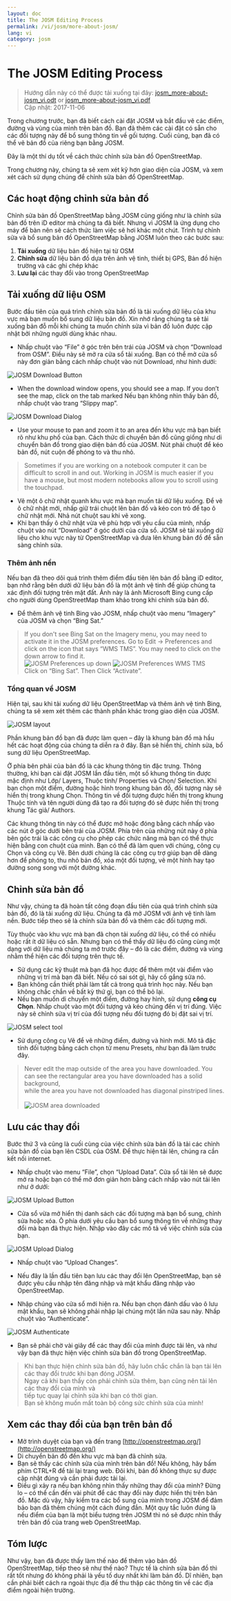 ```yaml
---
layout: doc
title: The JOSM Editing Process
permalink: /vi/josm/more-about-josm/
lang: vi
category: josm
---
```


The JOSM Editing Process
========================

> Hướng dẫn này có thể được tải xuống tại đây: [josm_more-about-josm_vi.odt](/files/josm_more-about-josm_vi.odt) or [josm_more-about-josm_vi.pdf](/files/josm_more-about-josm_vi.pdf)  
> Cập nhật: 2017-11-06  

Trong chương trước,
bạn đã biết cách cài đặt JOSM và bắt đầu vẽ các điểm, đường và vùng của mình trên bản đồ.
Bạn đã thêm các cài đặt có sẵn cho các đối tượng này để bổ sung thông tin về gối tượng.
Cuối cùng, bạn đã có thể vẽ bản đồ của riêng bạn bằng JOSM.

Đây là một thí dụ tốt về cách thức chỉnh sửa bản đồ OpenStreetMap.

Trong chương này, chúng ta sẽ xem xét kỹ hơn giao diện của JOSM,
và xem xét cách sử dụng chúng để chỉnh sửa bản đổ OpenStreetMap.

Các hoạt động chỉnh sửa bản đồ
---------------------
Chỉnh sửa bản đồ OpenStreetMap bằng JOSM cũng giống như là chỉnh sửa bản đồ trên iD editor mà chúng ta đã biết.
Nhưng vì JOSM là ứng dụng cho máy để bàn
nên sẽ cách thức làm việc sẽ hơi khác một chút.
Trình tự chỉnh sửa và bổ sung bản đồ OpenStreetMap bằng JOSM luôn theo các bước sau:

1. **Tải xuống** dữ liệu bản đồ hiện tại từ OSM
2. **Chỉnh sửa** dữ liệu bản đồ dựa trên ảnh vệ tinh, thiết bị GPS, Bản đồ hiện trường và các ghi chép khác
3. **Lưu lại** các thay đổi vào trong OpenStreetMap

Tải xuống dữ liệu OSM
--------------------
Bước đầu tiên của quá trình chỉnh sửa bản đồ là tải xuống dữ liệu của khu vực mà bạn muốn bổ sung dữ liệu bản đồ.
Xin nhớ rằng chúng ta sẽ tải xuống bản đỗ mỗi khi chúng ta muốn chỉnh sửa
vì bản đồ luôn được cập nhật bởi những người dùng khác nhau.

-   Nhấp chuột vào “File” ở góc trên bên trái của JOSM và chọn “Download from OSM”.
    Điều này sẽ mở ra cửa sổ tải xuống.
    Bạn có thể mở cửa sổ này đơn giản bằng cách nhấp chuột vào nút Download,
    như hình dưới:

![JOSM Download Button][]

-  When the download window opens, you should see a map. If you don’t see the map, click on the tab marked
    Nếu bạn không nhìn thấy bản đồ, nhấp chuột vào trang “Slippy map”.

![JOSM Download Dialog][]

-  Use your mouse to pan and zoom it to an area
    đến khu vực mà bạn biết rõ như khu phố của bạn.
    Cách thức di chuyển bản đồ cũng giống như di chuyển bản đồ
    trong giao diện bản đồ của JOSM.
    Nút phải chuột để kéo bản đồ, nút cuộn để phóng to và thu nhỏ.

> Sometimes if you are working on a notebook computer it can be difficult
> to scroll in and out. Working in JOSM is much easier if you have a mouse,
> but most modern notebooks allow you to scroll using the touchpad.

-   Vẽ một ô chữ nhật quanh khu vực mà bạn muốn tải dữ liệu xuống.
    Để vẽ ô chữ nhật mới, nhấp giữ trái chuột lên bản đồ và kéo con trỏ để tạo ô chữ nhật mới.
    Nhả nút chuột sau khi vẽ xong.
-   Khi bạn thấy ô chữ nhật vừa vẽ phù hợp với yêu cầu của mình,
    nhấp chuột vào nút “Download” ở góc dưới của cửa sổ.
    JOSM sẽ tải xuống dữ liệu cho khu vực này từ OpenStreetMap
    và đưa lên khung bản đồ để sẵn sàng chỉnh sửa.

### Thêm ảnh nền
Nếu bạn đã theo dõi quá trình thêm điểm đầu tiên lên bản đồ bằng iD editor,
bạn nhớ rằng bên dưới dữ liệu bản đồ là một ảnh vệ tinh
để giúp chúng ta xác định đối tượng trên mặt đất.
Ảnh này là ảnh Microsoft Bing cung cấp
cho người dùng OpenStreetMap tham khảo trong khi chỉnh sửa bản đồ.

-	Để thêm ảnh vệ tinh Bing vào JOSM,
    nhấp chuột vào menu “Imagery” của JOSM và chọn “Bing Sat.”

> If you don't see Bing Sat on the Imagery menu, you may need to activate
> it in the JOSM preferences. Go to Edit -> Preferences and click on the icon
> that says “WMS TMS”. You may need to click on the down arrow to find it.
> <br>
>	![JOSM Preferences up down][]
>	![JOSM Preferences WMS TMS][]
> <br>
> Click on “Bing Sat”. Then Click “Activate”.


### Tổng quan về JOSM
Hiện tại, sau khi tải xuống dữ liệu OpenStreetMap và thêm ảnh vệ tinh Bing,
chúng ta sẽ xem xét thêm các thành phần khác trong giao diện của JOSM.

![JOSM layout][]

Phần khung bản đồ bạn đã được làm quen – 
đây là khung bản đồ mà hầu hết các hoạt động của chúng ta diễn ra ở đây.
Bạn sẽ hiển thị, chỉnh sửa, bổ sung dữ liệu OpenStreetMap.

Ở phía bên phải của bản đồ là các khung thông tin đặc trưng.
Thông thường, khi bạn cài đặt JOSM lần đầu tiên,
một số khung thông tin được mặc định như Lớp/ Layers, Thuộc tính/ Properties và Chọn/ Selection.
Khi bạn chọn một điểm, đường hoặc hình trong khung bản đồ,
đối tượng này sẽ hiển thị trong khung Chọn.
Thông tin về đối tượng được hiển thị trong khung Thuộc tính
và tên người dùng đã tạo ra đối tượng đó sẽ được hiển thị trong khung Tác giả/ Authors.

Các khung thông tin này có thể được mở hoặc đóng bằng cách nhấp vào các nút ở góc dưới bên trái của JOSM.
Phía trên của những nút này ở phía bên góc trái là các công cụ cho phép các chức năng
mà bạn có thể thực hiện bằng con chuột của mình.
Bạn có thể đã làm quen với chúng, công cụ Chọn và công cụ Vẽ.
Bên dưới chúng là các công cụ trợ giúp bạn dễ dàng hơn để phóng to, thu nhỏ bản đồ,
xóa một đối tượng, vẽ một hình hay tạo đường song song với một đường khác.


Chỉnh sửa bản đồ
----
Như vậy, chúng ta đã hoàn tất công đoạn đầu tiên của quá trình chỉnh sửa bản đồ, đó là tải xuống dữ liệu.
Chúng ta đã mở JOSM với ảnh vệ tinh làm nền.
Bước tiếp theo sẽ là chỉnh sửa bản đồ và thêm các đối tượng mới.

Tùy thuộc vào khu vực mà bạn đã chọn tải xuống dữ liệu, có thể có nhiều hoặc rất ít dữ liệu có sẵn.
Nhưng bạn có thể thấy dữ liệu đó cũng cùng một dạng với dữ liệu mà chúng ta mở trước đây –
đó là các điểm, đường và vùng nhằm thể hiện các đối tượng trên thực tế.

-   Sử dụng các kỹ thuật mà bạn đã học được để thêm một vài điểm vào những vị trí mà bạn đã biết.
	Nếu có sai sót gì, hãy cố gắng sửa nó.
-   Bạn không cần thiết phải làm tất cả trong quá trình học này.
	Nếu bạn không chắc chắn về bất kỳ thứ gì, bạn có thể bỏ lại.
-   Nếu bạn muốn di chuyển một điểm, đường hay hình, sử dụng **công cụ Chọn**.
    Nhấp chuột vào một đối tượng và kéo chúng đến vị trí đúng.
    Việc này sẽ chỉnh sửa vị trí của đối tượng
    nếu đối tượng đó bị đặt sai vị trí.

![JOSM select tool][]

-  Sử dụng công cụ Vẽ để vẽ những điểm, đường và hình mới.
    Mô tả đặc tính đối tượng bằng cách chọn từ menu Presets,
    như bạn đã làm trước đây. 

> Never edit the map outside of the area you have downloaded. You  
> can see the rectangular area you have downloaded has a solid background,  
> while the area you have not downloaded has diagonal pinstriped lines. 
> <br>  
> ![JOSM area downloaded][]

Lưu các thay đổi
--------------
Bước thứ  3 và cũng là cuối cùng của việc chỉnh sửa bản đồ là
tải các chỉnh sửa bản đồ của bạn lên CSDL của OSM.
Để thực hiện tải lên, chúng ra cần kết nối internet.

-  Nhấp chuột vào menu “File”, chọn “Upload Data”.
    Cửa sổ tải lên sẽ được mở ra
    hoặc bạn có thể mở đơn giản hơn bằng cách nhấp vào nút tải lên như ở dưới:

![JOSM Upload Button][]

-  Cửa sổ vừa mở hiển thị danh sách các đối tượng mà bạn bổ sung, chỉnh sửa hoặc xóa.
    Ô phía dưới yêu cầu bạn bổ sung thông tin
    về những thay đổi mà bạn đã thực hiện.
    Nhập vào đây các mô tả về việc chỉnh sửa của bạn.

![JOSM Upload Dialog][]

-   Nhấp chuột vào “Upload Changes”.

-   Nếu đây là lần đầu tiên bạn lưu các thay đổi lên OpenStreetMap,
    bạn sẽ được yêu cầu nhập tên đăng nhập và mật khẩu đăng nhập vào OpenStreetMap.
-   Nhập chúng vào cửa sổ mới hiện ra.
    Nếu bạn chọn đánh dấu vào ô lưu mật khẩu, bạn sẽ không phải nhập lại chúng một lần nữa sau này.
    Nhấp chuột vào “Authenticate”.

![JOSM Authenticate][]

-   Bạn sẽ phải chờ vài giây để các thay đổi của mình được tải lên,
    và như vậy bạn đã thực hiện việc chỉnh sửa bản đồ trong OpenStreetMap.

> Khi bạn thực hiện chỉnh sửa bản đồ, hãy luôn chắc chắn là bạn tải lên các thay đổi trước khi bạn đóng JOSM.  
> Ngay cả khi bạn thấy còn phải chỉnh sửa thêm, bạn cũng nên tải lên các thay đổi của mình và  
> tiếp tục quay lại chỉnh sửa khi bạn có thời gian.  
> Bạn sẽ không muốn mất toàn bộ công sức chỉnh sửa của mình!

Xem các thay đổi của bạn trên bản đồ
---------------------------
-  Mở trình duyệt của bạn và đến trang  [http://openstreetmap.org/](http://openstreetmap.org/)
- Di chuyển bản đồ đến khu vực mà bạn đã chỉnh sửa.
- Bạn sẽ thấy các chỉnh sửa của mình trên bản đồ!
    Nếu không, hãy bấm phím CTRL+R để tải lại trang web.
    Đôi khi, bản đồ không thực sự được cập nhật đúng và cần phải được tải lại.
- Điều gì xảy ra nếu bạn không nhìn thấy những thay đổi của mình?
    Đừng lo – có thể cần đến vài phút để các thay đổi này được hiển thị trên bản đồ.
    Mặc dù vậy, hãy kiểm tra các bổ sung của mình trong JOSM để đảm bảo bạn đã thêm chúng một cách đúng đắn.
    Một quy tắc luôn đúng là nếu điểm của bạn là một biểu tượng trên JOSM
    thì nó sẽ được nhìn thấy trên bản đồ của trang web OpenStreetMap.

Tóm lược
-------
Như vậy, bạn đã được thấy làm thế nào để thêm vào bản đồ OpenStreetMap,
tiếp theo sẽ như thế nào?
Thực tế là chỉnh sửa bản đồ thì rất tốt nhưng đó không phải là yếu tố duy nhất khi làm bản đồ.
Dĩ nhiên, bạn cần phải biết cách ra ngoài thực địa để thu thập các thông tin về các địa điểm ngoài hiện trường.


[JOSM Download Button]: /images/josm/josm_download-button.png
[JOSM Download Dialog]: /images/josm/josm_download-dialog.png
[JOSM Preferences up down]: /images/josm/josm_preferences-up-down.png
[JOSM Preferences WMS TMS]: /images/josm/josm_preferences-wms-tms.png
[JOSM layout]: /images/josm/josm_layout.png
[JOSM select tool]: /images/josm/josm_select-tool.png
[JOSM area downloaded]: /images/josm/josm_area-downloaded.png
[JOSM Upload Button]: /images/josm/josm_upload-button.png
[JOSM Upload Dialog]: /images/josm/josm_upload-dialog.png
[JOSM Authenticate]: /images/josm/josm_authenticate.png